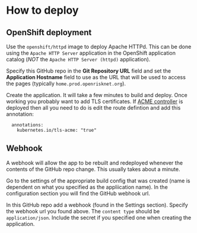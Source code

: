# How to deploy

## OpenShift deployment

Use the `openshift/httpd` image to deploy Apache HTTPd. This can be done using the `Apache HTTP Server` 
application in the OpenShift application catalog (_NOT_ the `Apache HTTP Server (httpd)` application). 

Specify this GitHub repo in the **Git Repository URL** field and
set the **Application Hostname** field to use as the URL that will
be used to access the pages (typically `home.prod.openrisknet.org`).

Create the application. It will take a few minutes to build and deploy.
Once working you probably want to add TLS certificates. If [ACME controller](https://github.com/tnozicka/openshift-acme) 
is deployed then all you need to do is edit the route defintion and add this annotation:
```
  annotations:
    kubernetes.io/tls-acme: "true"
```

## Webhook

A webhook will allow the app to be rebuilt and redeployed whenever the contents of the GitHub repo change.
This usually takes about a minute. 

Go to the settings of the appropriate build config that was created (name is dependent on what you specified as the 
appliication name). In the configuration section you will find the GitHub webhook url.

In this GitHub repo add a webhook (found in the Settings section). Specify the webhook url you found above.
The `content type` should be `application/json`. Include the secret if you specified one when creating the 
application.
